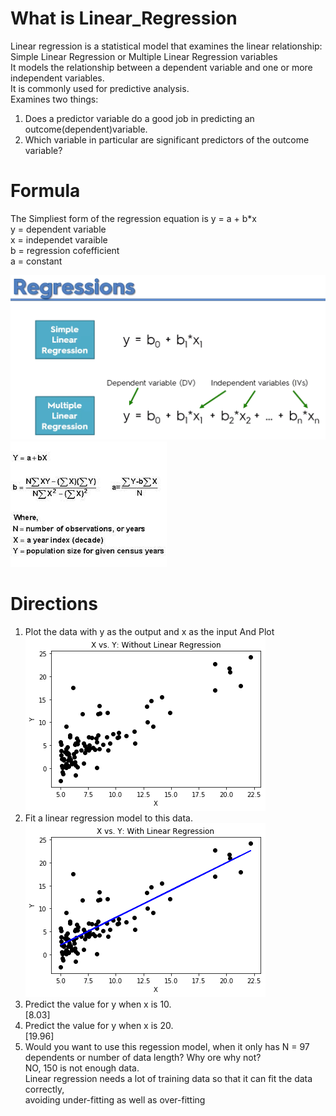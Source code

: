 # What is Linear_Regression

Linear regression is a statistical model that examines the linear relationship: <br>
Simple Linear Regression or Multiple Linear Regression variables <br>
It models the relationship between a dependent variable and one or more independent variables. <br>
It is commonly used for predictive analysis. <br>
Examines two things: <br>
1. Does a predictor variable do a good job in predicting an outcome(dependent)variable. <br>
2. Which variable in particular are significant predictors of the outcome variable? <br>
# Formula 
The Simpliest form of the regression equation is y = a + b*x <br>
y = dependent variable <br>
x = independet varaible <br>
b = regression cofefficient <br>
a = constant

![](img/formula.png) <br>
![](img/formula2.jpg) <br>

# Directions 
1. Plot the data with y as the output and x as the input And Plot <br>
![](img/WithoutRL.png) <br>
2. Fit a linear regression model to this data. <br>
![](img/WithRL.png) <br>
3. Predict the value for y when x is 10. <br>
[8.03] <br>
4. Predict the value for y when x is 20. <br>
[19.96] <br>
5. Would you want to use this regession model, when it only has N = 97 dependents or number of data length?
Why ore why not? <br>
NO, 150 is not enough data. <br>
Linear regression needs a lot of training data so that it can fit the data correctly, <br>
avoiding under-fitting as well as over-fitting

